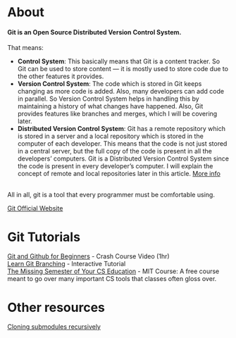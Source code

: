 # About
#### Git is an **Open Source Distributed Version Control System**.
That means:
- **Control System**: This basically means that Git is a content tracker. So Git can be used to store content — it is mostly used to store code due to the other features it provides.
- **Version Control System**: The code which is stored in Git keeps changing as more code is added. Also, many developers can add code in parallel. So Version Control System helps in handling this by maintaining a history of what changes have happened. Also, Git provides features like branches and merges, which I will be covering later.
- **Distributed Version Control System**: Git has a remote repository which is stored in a server and a local repository which is stored in the computer of each developer. This means that the code is not just stored in a central server, but the full copy of the code is present in all the developers’ computers. Git is a Distributed Version Control System since the code is present in every developer’s computer. I will explain the concept of remote and local repositories later in this article.
[More info](https://www.freecodecamp.org/news/what-is-git-and-how-to-use-it-c341b049ae61/)
<br>
All in all, git is a tool that every programmer must be comfortable using.
<br>

[Git Official Website](https://git-scm.com/) <br>

# Git Tutorials
[Git and Github for Beginners](https://www.youtube.com/watch?v=RGOj5yH7evk&ab_channel=freeCodeCamp.org) - Crash Course Video (1hr) </br>
[Learn Git Branching](https://learngitbranching.js.org/) - Interactive Tutorial </br>
[The Missing Semester of Your CS Education](https://missing.csail.mit.edu/) - MIT Course: A free course meant to go over many important CS tools that classes often gloss over.


# Other resources
[Cloning submodules recursively](https://stackoverflow.com/questions/3796927/how-to-git-clone-including-submodules)
